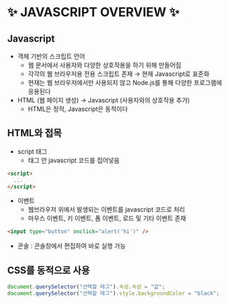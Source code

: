 # ✨ JAVASCRIPT OVERVIEW ✨

## **Javascript**

- 객체 기반의 스크립트 언어
  - 웹 문서에서 사용자와 다양한 상호작용을 하기 위해 만들어짐
  - 각각의 웹 브라우저용 전용 스크립트 존재 &rarr; 현재 Javascript로 표준화
  - 현재는 웹 브라우저에서만 사용되지 않고 Node.js를 통해 다양한 프로그램에 응용된다
- HTML (웹 페이지 생성) &rarr; Javascript (사용자와의 상호작용 추가)
  - HTML은 정적, Javascript은 동적이다

## **HTML와 접목**

- script 태그
  - 태그 안 javascript 코드를 집어넣음

```html
<script>
  ...
</script>
```

- 이벤트
  - 웹브라우저 위에서 발생되는 이벤트를 javascript 코드로 처리
  - 마우스 이벤트, 키 이벤트, 폼 이벤트, 로드 및 기타 이벤트 존재

```html
<input type="button" onclick="alert('hi')" />
```

- 콘솔 : 콘솔창에서 편집하여 바로 실행 가능

## **CSS를 동적으로 사용**

```javascript
document.querySelector("선택할 태그").속성.속성 = "값";
document.querySelector("선택할 태그").style.backgroundColor = "black";
```
